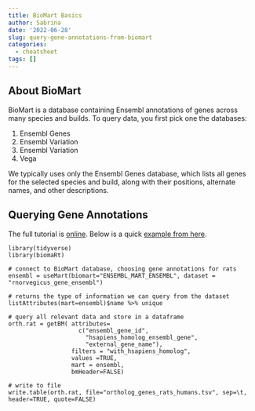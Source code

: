```yaml
---
title: BioMart Basics
author: Sabrina
date: '2022-06-28'
slug: query-gene-annotations-from-biomart
categories:
  - cheatsheet
tags: []
---
```


## About BioMart

BioMart is a database containing Ensembl annotations of genes across many species and builds. To query data, you first pick one the databases:
1. Ensembl Genes
2. Ensembl Variation
3. Ensembl Variation
4. Vega

We typically uses only the Ensembl Genes database, which lists all genes for the selected species and build, along with their positions, alternate names, and other descriptions.

## Querying Gene Annotations

The full tutorial is [online](https://useast.ensembl.org/info/data/biomart/how_to_use_biomart.html). Below is a quick [example from here](example_query.R).

```
library(tidyverse)
library(biomaRt)

# connect to BioMart database, choosing gene annotations for rats
ensembl = useMart(biomart="ENSEMBL_MART_ENSEMBL", dataset = "rnorvegicus_gene_ensembl")

# returns the type of information we can query from the dataset
listAttributes(mart=ensembl)$name %>% unique

# query all relevant data and store in a dataframe
orth.rat = getBM( attributes=
                    c("ensembl_gene_id", 
                      "hsapiens_homolog_ensembl_gene",
                      "external_gene_name"),
                  filters = "with_hsapiens_homolog",
                  values =TRUE,
                  mart = ensembl,
                  bmHeader=FALSE)

# write to file
write.table(orth.rat, file="ortholog_genes_rats_humans.tsv", sep=\t, header=TRUE, quote=FALSE)
```
